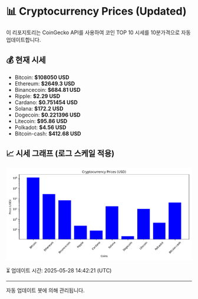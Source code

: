 
# 📊 Cryptocurrency Prices (Updated)

이 리포지토리는 CoinGecko API를 사용하여 코인 TOP 10 시세를 10분가격으로 자동 업데이트합니다.

## 💰 현재 시세
- Bitcoin: **$108050 USD**
- Ethereum: **$2649.3 USD**
- Binancecoin: **$684.81 USD**
- Ripple: **$2.29 USD**
- Cardano: **$0.751454 USD**
- Solana: **$172.2 USD**
- Dogecoin: **$0.221396 USD**
- Litecoin: **$95.86 USD**
- Polkadot: **$4.56 USD**
- Bitcoin-cash: **$412.68 USD**

## 📈 시세 그래프 (로그 스케일 적용)
![Crypto Prices](crypto_prices.png)

⏳ 업데이트 시간: 2025-05-28 14:42:21 (UTC)

---
자동 업데이트 봇에 의해 관리됩니다.
